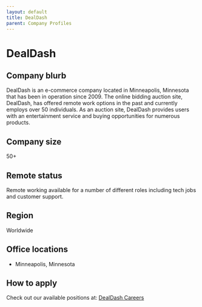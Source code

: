 ```yaml
---
layout: default
title: DealDash
parent: Company Profiles
---
```


# DealDash

## Company blurb

DealDash is an e-commerce company located in Minneapolis, Minnesota that has been in operation since 2009. The online bidding auction site, DealDash, has offered remote work options in the past and currently employs over 50 individuals. As an auction site, DealDash provides users with an entertainment service and buying opportunities for numerous products.

## Company size

50+

## Remote status

Remote working available for a number of different roles including tech jobs and customer support.

## Region

Worldwide

## Office locations

- Minneapolis, Minnesota

## How to apply

Check out our available positions at: [DealDash Careers](https://www.dealdash.com/careers)

